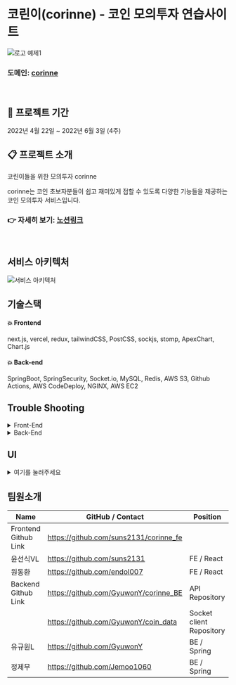 # 코린이(corinne) - 코인 모의투자 연습사이트

![로고 예제1](https://user-images.githubusercontent.com/42165194/170652570-58f367d8-dd2a-4c6e-9ff1-880decb4eb3e.png)

### 도메인: [corinne](https://www.corinne.kr)

<br/>

## :calendar: 프로젝트 기간

2022년 4월 22일 ~ 2022년 6월 3일 (4주)

## :clipboard: 프로젝트 소개

코린이들을 위한 모의투자 corinne

corinne는 코인 초보자분들이 쉽고 재미있게 접할 수 있도록 다양한 기능들을 제공하는 코인 모의투자 서비스입니다.

### 👉 자세히 보기: [노션링크](https://silken-hip-c47.notion.site/corinne-dd258f60090745c9849f9462080514b2)

<br/>

## 서비스 아키텍처

![서비스 아키텍처](https://user-images.githubusercontent.com/93954839/170642303-5fc5675f-37a7-450b-9611-3710fcb410eb.PNG)

## 기술스택

#### :boom: Frontend

next.js, vercel, redux, tailwindCSS, PostCSS, sockjs, stomp, ApexChart, Chart.js

#### :boom: Back-end

SpringBoot, SpringSecurity, Socket.io, MySQL, Redis, AWS S3, Github Actions,  AWS CodeDeploy,  NGINX,  AWS EC2

## Trouble Shooting
<details>
<summary>Front-End</summary>
<div markdown="1">   
문제 : 코인 종목 교체 선택 시 기존에 구독하고 있던 종목에 대한 실시간 데이터 구독이 해제되지 않아 차트에 2가지 종목에 대한 현재가 정보 입력</br>
원인 : 구독 상태에서 데이터가 수신되는 시점에 구독 해제를 위한 subsrcibe ID를 교체하도록 되어 있어 데이터가 수신되지 않을 경우 useRef의 ID 교체 불가</br>
해결 : 구독 시작 시점에 ID 정보를 useRef에 저장 시킨 후 구독하여 데이터 수신이 없어도 구독 해제가 정상적으로 이루어질 수 있도록 변경</br></br>
  
문제 : 모의투자 페이지 이용 시 채팅 및 현재가 정보가 페이지 로드 후 새로고침해야 정상 동작</br>
원인 : 웹소켓 커넥트가 완료되기 전 구독을 시도하는 경우 구독이 이루어지지 않은 상태로 유지</br>
해결 : Redux에 웹소켓 연결 여부를 체크하는 상태 값(chkConneted)를 추가하여 상태 변경이 되는 경우 데이터를 수신하는 컴포넌트에서 구독을 진행하도록 개선</br>

</div>
</details>

<details>
<summary>Back-End</summary>
<div markdown="1">   
  
</div>
</details>

## UI

<details>
<summary>여기를 눌러주세요</summary>
<div markdown="1">   

#### 메인페이지

![메인페이지](https://user-images.githubusercontent.com/93954839/170641474-02c4b7c7-5a94-450f-b026-a34d94643801.PNG)

#### 모의투자페이지

![모의투자화면](https://user-images.githubusercontent.com/93954839/170641555-55b3c709-ad0a-4475-a030-fa5c4871845e.PNG)

#### 랭킹페이지

![랭킹페이지](https://user-images.githubusercontent.com/93954839/170641525-ac36933e-cd80-4cf6-a462-f091431c2816.PNG)

#### 마이페이지

![마이페이지](https://user-images.githubusercontent.com/93954839/170641538-59df30c8-a305-4006-8b44-c2abade7a418.PNG)
  
</div>
</details>

## 팀원소개

| Name                 | GitHub / Contact                       | Position    |
| -------------------- | -------------------------------------- | ----------- |
| Frontend Github Link | https://github.com/suns2131/corinne_fe |
| 윤선식VL             | https://github.com/suns2131            | FE / React  |
| 원동환               | https://github.com/endol007            | FE / React  |
| Backend Github Link  | https://github.com/GyuwonY/corinne_BE  | API Repository |
|                      | https://github.com/GyuwonY/coin_data   | Socket client Repository |
| 유규원L              | https://github.com/GyuwonY             | BE / Spring |
| 정제무               | https://github.com/Jemoo1060           | BE / Spring |     |
